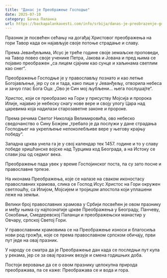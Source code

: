 ```yaml
---
title: "Данас је Преображење Господње"
date: 2025-07-10
category: Бачка Паланка
url: https://backapalankavesti.com/info/srbija/danas-je-preobrazenje-gospodnje2/
---
```


Празник је посвећен сећању на догађај Христовог преображења на гори Тавор када он најављује своје потоње страдање и славу.

Према Јеванђељима, Исус је треће године своје земаљске проповеди, на Тавор повео своје ученике Петра, Јакова и Јована и пред њима се појавио преображен „са лицем сјајним као сунце и хаљинама светлим као снег“.

Преображење Господње је у православљу познато и као летње Богојављење, јер су се и тада, како пише у Јеванђељу, отворила небеса и зачуо глас Бога Оца: „Ово је Син мој љубљени… њега послушајте“.

Христос, који се преобразио на Гори у присуству Мојсија и пророка Илије, најавио је небеску снагу нове вере и своју улогу Цара над царевима која надилази старозаветне законе и пророке.

Према речима Светог Николаја Велимировића, ово небеско сведочанство о Сину Божјем „требало је да послужи у дане страдања Господњег на укрепљење непоколебљиве вере у његову крајњу победу“.

Западна црква унела га је у свој календар тек 1457. године и то у славу победе хришћанске војске над Турцима код Београда, а на Истоку се слави још од седмог века.

Преображење пада увек у време Госпојинског поста, па су зато посне и православне трпезе.

На иконама Преображења, које се налазе на сваком иконостасу православних храмова, слика се Господ Исус Христос на Гори окружен светлошћу, са Илијом, Мојсијем и тројицом апостола који уплашени леже на земљи.

Велики број православних храмова у Србији посвећен је овом празнику и међу њима су најпознатије цркве Преображења у Београду, Панчеву, Сокобањи, Смедеревској Паланци и преображењски манастир у Овчару, српској Светој Гори.

У православним храмовима се на Преображење износи и благосиља нови род грожђа, које се према православном српском обичају, први пут једе на овај празник.

У народу се сматра да је Преображење дан када се последњи пут купа у рекама, јер се за овај празник везује и смена годишњих доба.

Постоји веровање да се о овом празнику целокупна природа преображава, па се каже: Преображава се и вода и гора.
